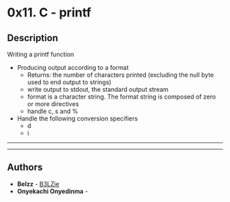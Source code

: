 # 0x11. C - printf

## Description
Writing a printf function

* Producing output according to a format
	* Returns: the number of characters printed (excluding the null byte used to end output to strings)
	* write output to stdout, the standard output stream
	* format is a character string. The format string is composed of zero or more directives
	* handle c, s and %
* Handle the following conversion specifiers
	* d
	* i

---

---

## Authors
* **Belzz** - [B3LZie](https://github.com/B3LZie)
* **Onyekachi Onyedinma** - 
